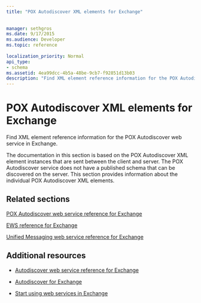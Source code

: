```yaml
---
title: "POX Autodiscover XML elements for Exchange"
 
 
manager: sethgros
ms.date: 9/17/2015
ms.audience: Developer
ms.topic: reference
 
localization_priority: Normal
api_type:
- schema
ms.assetid: 4ea99dcc-4b5a-48be-9cb7-f92851d13b03
description: "Find XML element reference information for the POX Autodiscover web service in Exchange."
---
```


# POX Autodiscover XML elements for Exchange

Find XML element reference information for the POX Autodiscover web service in Exchange.
  
The documentation in this section is based on the POX Autodiscover XML element instances that are sent between the client and server. The POX Autodiscover service does not have a published schema that can be discovered on the server. This section provides information about the individual POX Autodiscover XML elements.
  
## Related sections
<a name="bk_RelatedSections"> </a>

[POX Autodiscover web service reference for Exchange](pox-autodiscover-web-service-reference-for-exchange.md)
  
[EWS reference for Exchange](ews-reference-for-exchange.md)
  
[Unified Messaging web service reference for Exchange](unified-messaging-web-service-reference-for-exchange.md)
  
## Additional resources
<a name="bk_addresources"> </a>

- [Autodiscover web service reference for Exchange](autodiscover-web-service-reference-for-exchange.md)
    
- [Autodiscover for Exchange](http://msdn.microsoft.com/library/da0f9402-4e35-42c7-a15e-1e9e4e966e8b%28Office.15%29.aspx)
    
- [Start using web services in Exchange](http://msdn.microsoft.com/library/e1b07a92-0595-4bf1-bd6b-c07e66a8c923%28Office.15%29.aspx)
    

